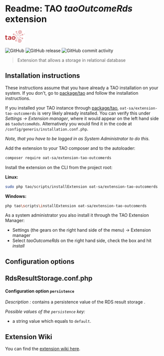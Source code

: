 # Readme: TAO _taoOutcomeRds_ extension

![TAO Logo](https://github.com/oat-sa/taohub-developer-guide/raw/master/resources/tao-logo.png)

![GitHub](https://img.shields.io/github/license/oat-sa/extension-tao-outcomerds.svg)
![GitHub release](https://img.shields.io/github/release/oat-sa/extension-tao-outcomerds.svg)
![GitHub commit activity](https://img.shields.io/github/commit-activity/y/oat-sa/extension-tao-outcomerds.svg)

> Extension that allows a storage in relational database

## Installation instructions

These instructions assume that you have already a TAO installation on your system. If you don't, go to
[package/tao](https://github.com/oat-sa/package-tao) and follow the installation instructions.

If you installed your TAO instance through [package/tao](https://github.com/oat-sa/package-tao),
`oat-sa/extension-tao-outcomerds` is very likely already installed. You can verify this under _Settings -> Extension
manager_, where it would appear on the left hand side as `taoOutcomeRds`. Alternatively you would find it in
the code at `/config/generis/installation.conf.php`.

_Note, that you have to be logged in as System Administrator to do this._

Add the extension to your TAO composer and to the autoloader:
```bash
composer require oat-sa/extension-tao-outcomerds
```

Install the extension on the CLI from the project root:

**Linux:**
```bash
sudo php tao/scripts/installExtension oat-sa/extension-tao-outcomerds
```

**Windows:**
```bash
php tao\scripts\installExtension oat-sa/extension-tao-outcomerds
```

As a system administrator you also install it through the TAO Extension Manager:
- Settings (the gears on the right hand side of the menu) -> Extension manager
- Select _taoOutcomeRds_ on the right hand side, check the box and hit _install_

<!-- Uncomment and describe if applicable
## REST API

[](https://openapi.taotesting.com/viewer/?url=https://raw.githubusercontent.com/oat-sa/extension-tao-outcomerds/master/doc/rest.json)
-->

<!-- Uncomment and describe if applicable
## LTI Endpoints

-->

## Configuration options

## RdsResultStorage.conf.php

#### Configuration option `persistence`

*Description :* contains a persistence value of the RDS result storage .

*Possible values of the `persistence` key:* 
* a string value which equals to `default`.

## Extension Wiki

You can find the [extension wiki here](https://github.com/oat-sa/extension-tao-outcomerds/wiki).